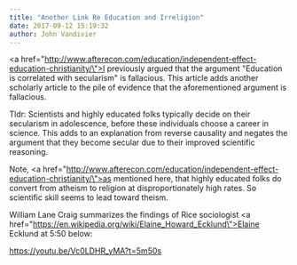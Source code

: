 ```yaml
---
title: "Another Link Re Education and Irreligion"
date: 2017-09-12 15:19:32
author: John Vandivier
---
```




<a href=\"http://www.afterecon.com/education/independent-effect-education-christianity/\">I previously argued</a> that the argument \"Education is correlated with secularism\" is fallacious. This article adds another scholarly article to the pile of evidence that the aforementioned argument is fallacious.

Tldr: Scientists and highly educated folks typically decide on their secularism in adolescence, before these individuals choose a career in science. This adds to an explanation from reverse causality and negates the argument that they become secular due to their improved scientific reasoning.

Note, <a href=\"http://www.afterecon.com/education/independent-effect-education-christianity/\">as mentioned here</a>, that highly educated folks do convert from atheism to religion at disproportionately high rates. So scientific skill seems to lead toward theism.

William Lane Craig summarizes the findings of Rice sociologist <a href=\"https://en.wikipedia.org/wiki/Elaine_Howard_Ecklund\">Elaine Ecklund</a> at 5:50 below:

https://youtu.be/Vc0LDHR_yMA?t=5m50s